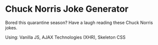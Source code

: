 # Chuck Norris Joke Generator

Bored this quarantine season? Have a laugh
reading these Chuck Norris jokes.

Using: Vanilla JS, AJAX Technologies (XHR),
Skeleton CSS
